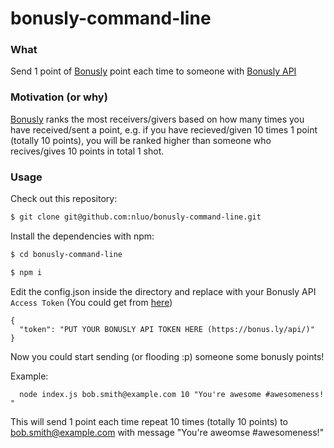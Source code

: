# bonusly-command-line

### What
Send 1 point of [Bonusly](https://bonus.ly) point each time to someone with [Bonusly API](https://bonus.ly/api)

### Motivation (or why)
[Bonusly](https://bonus.ly) ranks the most receivers/givers based on how many times you have received/sent a point, e.g. if you have recieved/given 10 times 1 point (totally 10 points), you will be ranked higher than someone who recives/gives 10 points in total 1 shot.

### Usage

Check out this repository:

```sh
$ git clone git@github.com:nluo/bonusly-command-line.git
```
Install the dependencies with npm:

```sh
$ cd bonusly-command-line

$ npm i
```

Edit the config.json inside the directory and replace with your Bonusly API `Access Token` (You could get from [here](https://bonus.ly/api))
```
{
  "token": "PUT YOUR BONUSLY API TOKEN HERE (https://bonus.ly/api/)"
}
```

Now you could start sending (or flooding :p) someone some bonusly points!

Example:

``` 
  node index.js bob.smith@example.com 10 "You're awesome #awesomeness! "
```

This will send 1 point each time repeat 10 times (totally 10 points) to bob.smith@example.com with message "You're aweomse #awesomeness!"
